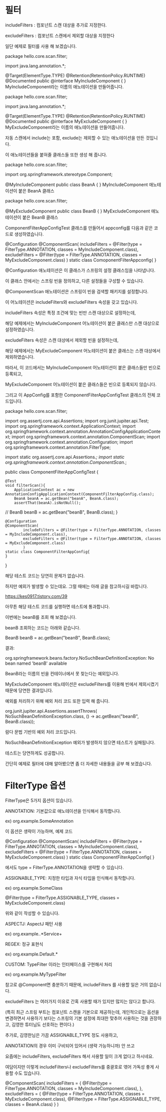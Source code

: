 # 필터
 

includeFilters : 컴포넌트 스캔 대상을 추가로 지정한다.

 

excludeFilters : 컴포넌트 스캔에서 제외할 대상을 지정한다

 

일단 예제로 필터를 사용 해 보겠습니다.

 

package hello.core.scan.filter;

import java.lang.annotation.*;

@Target(ElementType.TYPE)
@Retention(RetentionPolicy.RUNTIME)
@Documented
public @interface MyIncludeComponent {
}
MyIncludeComponent라는 이름의 애노테이션을 만들어줍니다.

 

package hello.core.scan.filter;

import java.lang.annotation.*;

@Target(ElementType.TYPE)
@Retention(RetentionPolicy.RUNTIME)
@Documented
public @interface MyExcludeComponent {
}
MyExcludeComponent라는 이름의 애노테이션을 만들어줍니다.

 

자동 스캔에서 include는 포함, exclude는 제외할 수 있는 애노테이션을 만든 것입니다.

 

이 애노테이션들을 붙혀줄 클래스들 또한 생성 해 줍니다.

 

 

package hello.core.scan.filter;

import org.springframework.stereotype.Component;

@MyIncludeComponent
public class BeanA {
}
MyIncludeComponent 애노테이션이 붙은 BeanA 클래스

 

 

package hello.core.scan.filter;

@MyExcludeComponent
public class BeanB {
}
MyExcludeComponent 애노테이션이 붙은 BeanB 클래스

 

 

ComponentFilterAppConfigTest 클래스를 만들어서 appconfig를 다음과 같은 코드로 생성하였습니다.

 

@Configuration
@ComponentScan(
        includeFilters = @Filter(type = FilterType.ANNOTATION, classes = MyIncludeComponent.class),
        excludeFilters = @Filter(type = FilterType.ANNOTATION, classes = MyExcludeComponent.class)
        )
static class ComoponentFilterAppconfig{
}

@Configuration 애노테이션은 이 클래스가 스프링의 설정 클래스임을 나타냅니다.

 

이 클래스 안에서는 스프링 빈을 정의하고, 다른 설정들을 구성할 수 있습니다.

@ComponentScan 애노테이션은 스프링이 빈을 검색할 패키지를 설정합니다.

 

이 어노테이션은 includeFilters와 excludeFilters 속성을 갖고 있습니다.

includeFilters 속성은 특정 조건에 맞는 빈만 스캔 대상으로 설정하는데, 

 

해당 예제에서는 MyIncludeComponent 어노테이션이 붙은 클래스만 스캔 대상으로 설정하였습니다.

excludeFilters 속성은 스캔 대상에서 제외할 빈을 설정하는데, 

 

해당 예제에서는 MyExcludeComponent 어노테이션이 붙은 클래스는 스캔 대상에서 제외하였습니다.

따라서, 이 코드에서는 MyIncludeComponent 어노테이션이 붙은 클래스들만 빈으로 등록되고,

 

MyExcludeComponent 어노테이션이 붙은 클래스들은 빈으로 등록되지 않습니다.

 

 

 

그리고 이 AppConfig를 포함한 ComponentFilterAppConfigTest 클래스의 전체 코드입니다.

 

package hello.core.scan.filter;

import org.assertj.core.api.Assertions;
import org.junit.jupiter.api.Test;
import org.springframework.context.ApplicationContext;
import org.springframework.context.annotation.AnnotationConfigApplicationContext;
import org.springframework.context.annotation.ComponentScan;
import org.springframework.context.annotation.Configuration;
import org.springframework.context.annotation.FilterType;

import static org.assertj.core.api.Assertions.*;
import static org.springframework.context.annotation.ComponentScan.*;

public class ComponentFilterAppConfigTest {

    @Test
    void filterScan(){
        ApplicationContext ac = new AnnotationConfigApplicationContext(ComponentFilterAppConfig.class);
        BeanA beanA = ac.getBean("beanA", BeanA.class);
        assertThat(beanA).isNotNull();

//        BeanB beanB = ac.getBean("beanB", BeanB.class);
    }

    @Configuration
    @ComponentScan(
            includeFilters = @Filter(type = FilterType.ANNOTATION, classes = MyIncludeComponent.class),
            excludeFilters = @Filter(type = FilterType.ANNOTATION, classes = MyExcludeComponent.class)
            )
    static class ComponentFilterAppConfig{
    }
}
 

해당 테스트 코드는 당연히 문제가 없습니다.

 

하지만 예외가 발생할 수 있는데요. 그럴 때에는 아래 글을 참고하시길 바랍니다.

 https://kes0917.tistory.com/39
 

아무튼 해당 테스트 코드를 실행하면 테스트에 통과합니다.

 

이번에는 beanB를 조회 해 보겠습니다.

 

beanB 조회하는 코드는 아래와 같습니다.

BeanB beanB = ac.getBean("beanB", BeanB.class);
 

 

결과:


org.springframework.beans.factory.NoSuchBeanDefinitionException: No bean named 'beanB' available

 

BeanB라는 이름의 빈을 컨테이너에서 못 찾는다는 예외입니다.

 

MyExcludeComponent 애노테이션은 excludeFilters를 이용해 빈에서 제외시켰기 때문에 당연한 결과입니다.

 

예외를 처리하기 위해 예외 처리 코드 또한 입력 해 줍니다.

 

org.junit.jupiter.api.Assertions.assertThrows(
        NoSuchBeanDefinitionException.class,
        () -> ac.getBean("beanB", BeanB.class));
 

람다 문법 기반의 예외 처리 코드입니다.

 

NoSuchBeanDefinitionException 예외가 발생하지 않으면 테스트가 실패됩니다.

 

테스트는 당연하게도 성공합니다.

 

간단히 예제로 필터에 대해 알아봤으면 좀 더 자세한 내용들을 공부 해 보겠습니다.

 

 

 

# FilterType 옵션
 

FilterType은 5가지 옵션이 있습니다.

 

ANNOTATION: 기본값으로 애노테이션을 인식해서 동작합니다.
 

ex) org.example.SomeAnnotation

 

이 옵션은 생략이 가능하며, 예제 코드

@Configuration
@ComponentScan(
        includeFilters = @Filter(type = FilterType.ANNOTATION, classes = MyIncludeComponent.class),
        excludeFilters = @Filter(type = FilterType.ANNOTATION, classes = MyExcludeComponent.class)
        )
static class ComponentFilterAppConfig{
}
 

에서도 type = FilterType.ANNOTATION을 생략할 수 있습니다.

 

 

ASSIGNABLE_TYPE: 지정한 타입과 자식 타입을 인식해서 동작합니다.
 

ex) org.example.SomeClass

 

@Filter(type = FilterType.ASSIGNABLE_TYPE, classes = MyExcludeComponent.class)
 

위와 같이 작성할 수 있습니다.

 

 

ASPECTJ: AspectJ 패턴 사용
 

ex) org.example..*Service+

 

 

REGEX: 정규 표현식
 

ex) org\.example\.Default.*

 

 

CUSTOM: TypeFilter 이라는 인터페이스를 구현해서 처리
 

ex) org.example.MyTypeFilter

 

 

참고로 @Component면 충분하기 때문에, includeFilters 를 사용할 일은 거의 없습니다.

 

excludeFilters 는 여러가지 이유로 간혹 사용할 때가 있지만 많지는 않다고 합니다.

 

(특히 최근 스프링 부트는 컴포넌트 스캔을 기본으로 제공하는데, 개인적으로는 옵션을 변경하면서 사용하기 보다는 스프링의 기본 설정에 최대한 맞추어 사용하는 것을 권장하고, 김영한 튜터님도 선호하는 편이다.)

 

추가로, 김영한님은 가끔 ASSIGNABLE_TYPE 정도 사용하고,

 

ANNOTATION의 경우 이미 구비되어 있어서 (생략 가능하니까) 안 쓰고

 

요즘에는 includeFilters, excludeFilters 해서 사용할 일이 크게 없다고 하시네요.

 

 

 

여담이지만 이렇게 includeFilters나 excludeFilters를 중괄호로 엮어 가독성 좋게 사용할 수도 있습니다.

 

@ComponentScan(
        includeFilters = {
                @Filter(type = FilterType.ANNOTATION, classes =
                        MyIncludeComponent.class),
        },
        excludeFilters = {
                @Filter(type = FilterType.ANNOTATION, classes =
                        MyExcludeComponent.class),
                @Filter(type = FilterType.ASSIGNABLE_TYPE, classes = BeanA.class)
        }
)
 
